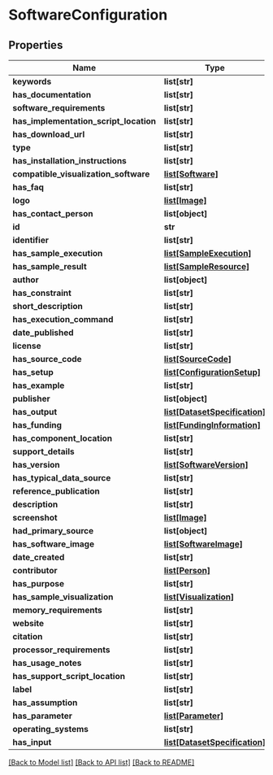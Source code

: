 # SoftwareConfiguration

## Properties
Name | Type | Description | Notes
------------ | ------------- | ------------- | -------------
**keywords** | **list[str]** |  | [optional] 
**has_documentation** | **list[str]** |  | [optional] 
**software_requirements** | **list[str]** |  | [optional] 
**has_implementation_script_location** | **list[str]** |  | [optional] 
**has_download_url** | **list[str]** |  | [optional] 
**type** | **list[str]** |  | [optional] 
**has_installation_instructions** | **list[str]** |  | [optional] 
**compatible_visualization_software** | [**list[Software]**](Software.md) |  | [optional] 
**has_faq** | **list[str]** |  | [optional] 
**logo** | [**list[Image]**](Image.md) |  | [optional] 
**has_contact_person** | **list[object]** |  | [optional] 
**id** | **str** |  | [optional] 
**identifier** | **list[str]** |  | [optional] 
**has_sample_execution** | [**list[SampleExecution]**](SampleExecution.md) |  | [optional] 
**has_sample_result** | [**list[SampleResource]**](SampleResource.md) |  | [optional] 
**author** | **list[object]** |  | [optional] 
**has_constraint** | **list[str]** |  | [optional] 
**short_description** | **list[str]** |  | [optional] 
**has_execution_command** | **list[str]** |  | [optional] 
**date_published** | **list[str]** |  | [optional] 
**license** | **list[str]** |  | [optional] 
**has_source_code** | [**list[SourceCode]**](SourceCode.md) |  | [optional] 
**has_setup** | [**list[ConfigurationSetup]**](ConfigurationSetup.md) |  | [optional] 
**has_example** | **list[str]** |  | [optional] 
**publisher** | **list[object]** |  | [optional] 
**has_output** | [**list[DatasetSpecification]**](DatasetSpecification.md) |  | [optional] 
**has_funding** | [**list[FundingInformation]**](FundingInformation.md) |  | [optional] 
**has_component_location** | **list[str]** |  | [optional] 
**support_details** | **list[str]** |  | [optional] 
**has_version** | [**list[SoftwareVersion]**](SoftwareVersion.md) |  | [optional] 
**has_typical_data_source** | **list[str]** |  | [optional] 
**reference_publication** | **list[str]** |  | [optional] 
**description** | **list[str]** |  | [optional] 
**screenshot** | [**list[Image]**](Image.md) |  | [optional] 
**had_primary_source** | **list[object]** |  | [optional] 
**has_software_image** | [**list[SoftwareImage]**](SoftwareImage.md) |  | [optional] 
**date_created** | **list[str]** |  | [optional] 
**contributor** | [**list[Person]**](Person.md) |  | [optional] 
**has_purpose** | **list[str]** |  | [optional] 
**has_sample_visualization** | [**list[Visualization]**](Visualization.md) |  | [optional] 
**memory_requirements** | **list[str]** |  | [optional] 
**website** | **list[str]** |  | [optional] 
**citation** | **list[str]** |  | [optional] 
**processor_requirements** | **list[str]** |  | [optional] 
**has_usage_notes** | **list[str]** |  | [optional] 
**has_support_script_location** | **list[str]** |  | [optional] 
**label** | **list[str]** |  | [optional] 
**has_assumption** | **list[str]** |  | [optional] 
**has_parameter** | [**list[Parameter]**](Parameter.md) |  | [optional] 
**operating_systems** | **list[str]** |  | [optional] 
**has_input** | [**list[DatasetSpecification]**](DatasetSpecification.md) |  | [optional] 

[[Back to Model list]](../README.md#documentation-for-models) [[Back to API list]](../README.md#documentation-for-api-endpoints) [[Back to README]](../README.md)


